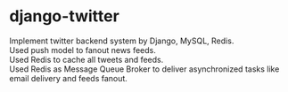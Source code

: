 # django-twitter
Implement twitter backend system by Django, MySQL, Redis. <br>
Used push model to fanout news feeds.<br>
Used Redis to cache all tweets and feeds.<br>
Used Redis as Message Queue Broker to deliver asynchronized tasks like email delivery and feeds fanout.<br>
